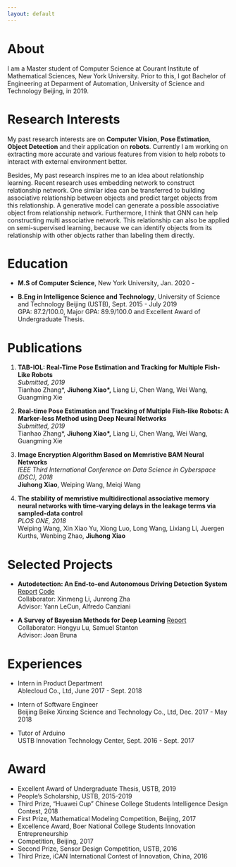 ```yaml
---
layout: default
---
```


# About		

I am a Master student of Computer Science at Courant Institute of Mathematical Sciences, New York University. Prior to this, I got Bachelor of Engineering at Deparment of Automation, University of Science and Technology Beijing, in 2019.

# Research Interests

My past research interests are on **Computer Vision**, **Pose Estimation**, **Object Detection** and their application on **robots**. Currently I am working on extracting more accurate and various features from vision to help robots to interact with external environment better.   

Besides, My past research inspires me to an idea about relationship learning. Recent research uses embedding network to construct relationship network. One similar idea can be transferred to building associative relationship between objects and predict target objects from this relationship. A generative model can generate a possible associative object from relationship network. Furthermore, I think that GNN can help constructing multi associative network. This relationship can also be applied on semi-supervised learning, because we can identify objects from its relationship with other objects rather than labeling them directly. 

# Education

* **M.S of Computer Science**, New York University, Jan. 2020 -     

* **B.Eng in Intelligence Science and Technology**, University of Science and Technology Beijing (USTB), Sept. 2015 - July 2019   
    GPA: 87.2/100.0, Major GPA: 89.9/100.0 and Excellent Award of Undergraduate Thesis.

# Publications

1. **TAB-IOL: Real-Time Pose Estimation and Tracking for Multiple Fish-Like Robots**   
    *Submitted, 2019*   
    Tianhao Zhang*, **Jiuhong Xiao\*,** Liang Li, Chen Wang, Wei Wang, Guangming Xie  

2. **Real-time Pose Estimation and Tracking of Multiple Fish-like Robots: A Marker-less Method using Deep Neural Networks**   
    *Submitted, 2019*   
    Tianhao Zhang*, **Jiuhong Xiao\*,** Liang Li, Chen Wang, Wei Wang, Guangming Xie  

3. **Image Encryption Algorithm Based on Memristive BAM Neural Networks**  
    *IEEE Third International Conference on Data Science in Cyberspace (DSC), 2018*   
    **Jiuhong Xiao**, Weiping Wang, Meiqi Wang    

4. **The stability of memristive multidirectional associative memory neural networks with time-varying delays in the leakage terms via sampled-data control**   
    *PLOS ONE, 2018*   
    Weiping Wang, Xin Xiao Yu, Xiong Luo, Long Wang, Lixiang Li, Juergen Kurths, Wenbing Zhao, **Jiuhong Xiao**  
 
# Selected Projects

* **Autodetection: An End-to-end Autonomous Driving Detection System** [Report](Autodetection.pdf) [Code](https://github.com/xjh19971/Autodetection)  
    Collaborator: Xinmeng Li, Junrong Zha   
    Advisor: Yann LeCun, Alfredo Canziani

* **A Survey of Bayesian Methods for Deep Learning** [Report](csci_3003_bayesian_neural_nets.pdf)   
    Collaborator: Hongyu Lu, Samuel Stanton   
    Advisor: Joan Bruna

# Experiences

* Intern in Product Department  
    Ablecloud Co., Ltd, June 2017 - Sept. 2018
    
* Intern of Software Engineer  
    Beijing Beike Xinxing Science and Technology Co., Ltd, Dec. 2017 - May 2018   
    
* Tutor of Arduino  
    USTB Innovation Technology Center, Sept. 2016 - Sept. 2017

# Award

* Excellent Award of Undergraduate Thesis, USTB, 2019
* People’s Scholarship, USTB, 2015-2019
* Third Prize, “Huawei Cup” Chinese College Students Intelligence Design Contest, 2018
* First Prize, Mathematical Modeling Competition, Beijing, 2017
* Excellence Award, Boer National College Students Innovation Entrepreneurship 
* Competition, Beijing, 2017
* Second Prize, Sensor Design Competition, USTB, 2016
* Third Prize, iCAN International Contest of Innovation, China, 2016